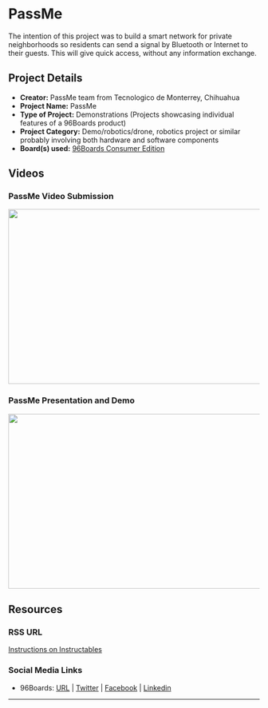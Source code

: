 # PassMe

The intention of this project was to build a smart network for private neighborhoods so residents can send a signal by Bluetooth or Internet to their guests. This will give quick access, without any information exchange.

## Project Details

- **Creator:** PassMe team from Tecnologico de Monterrey, Chihuahua
- **Project Name:** PassMe
- **Type of Project:** Demonstrations (Projects showcasing individual features of a 96Boards product)
- **Project Category:** Demo/robotics/drone, robotics project or similar probably involving both hardware and software components
- **Board(s) used:** [96Boards Consumer Edition](https://www.96boards.org/products/ce/)

## Videos

### PassMe Video Submission

[<img src="https://github.com/96boards/website/blob/master/96boards.org/Projects/PassMe/Images/PassMe_Video_Demo.png?raw=true" data-canonical-src="https://github.com/96boards/website/blob/master/96boards.org/Projects/PassMe/Images/PassMe_Video_Demo.png?raw=true" width="600" height="350" />](https://youtu.be/Piy_z29fouU?list=PL-NF6S9MM_W2ss20r7NZiyZBiz85zHuw5)

### PassMe Presentation and Demo

[<img src="https://github.com/96boards/website/blob/master/96boards.org/Projects/PassMe/Images/PassMe_Video_Presentation.png?raw=true" data-canonical-src="https://github.com/96boards/website/blob/master/96boards.org/Projects/PassMe/Images/PassMe_Video_Presentation.png?raw=true" width="600" height="350" />](https://youtu.be/YRgCJN0UC6c?list=PL-NF6S9MM_W2ss20r7NZiyZBiz85zHuw5)

## Resources

### RSS URL

[Instructions on Instructables](http://www.instructables.com/id/Passme-QUALCOMM-Dragonboard-410c-Tec-De-Monterrey/)

### Social Media Links

- 96Boards: [URL](http://www.96boards.org/) | [Twitter](https://twitter.com/96boards) | [Facebook](https://www.facebook.com/96Boards) | [Linkedin](https://www.linkedin.com/showcase/6637095/)


***
